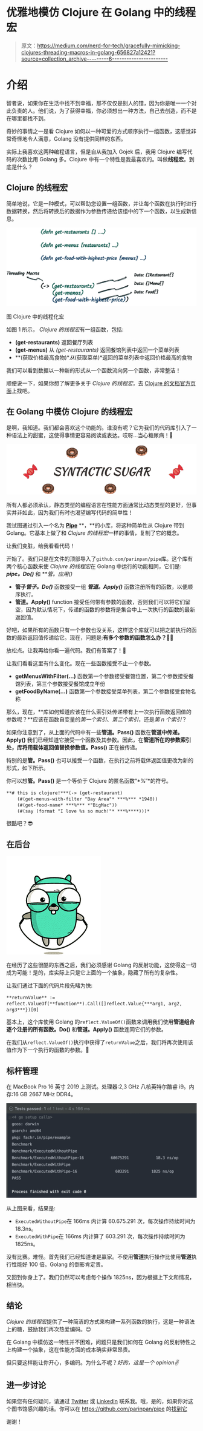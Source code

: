 # 优雅地模仿 Clojure 在 Golang 中的线程宏

> 原文：<https://medium.com/nerd-for-tech/gracefully-mimicking-clojures-threading-macros-in-golang-656827a12421?source=collection_archive---------6----------------------->

# 介绍

智者说，如果你在生活中找不到幸福，那不仅仅是别人的错，因为你是唯一一个对此负责的人。他们说，为了获得幸福，你必须想出一种方法，自己去创造，而不是在哪里都找不到。

奇妙的事情之一是看 Clojure 如何以一种可爱的方式顺序执行一组函数，这感觉非常奇怪地令人满意，Golang 没有提供同样的东西。

实际上我喜欢这两种编程语言，但是自从我加入 Gojek 后，我用 Clojure 编写代码的次数比用 Golang 多。Clojure 中有一个特性是我最喜欢的。叫做**线程宏**。到底是什么？

## Clojure 的线程宏

简单地说，它是一种模式，可以帮助您设置一组函数，并让每个函数在执行时进行数据转换，然后将转换后的数据作为参数传递给该组中的下一个函数，以生成新信息。

![](img/308a4f5c190960977166742f6083ed8b.png)

图 Clojure 中的线程化宏

如图 1 所示， *Clojure 的线程宏*有一组函数，包括:

*   **(get-restaurants)** 返回餐厅列表
*   **(get-menus)** 从 *(get-restaurants)* 返回餐馆列表中返回一个菜单列表
*   **(获取价格最高食物)**从*(获取菜单)*返回的菜单列表中返回价格最高的食物

我们可以看到数据以一种新的形式从一个函数流向另一个函数，非常整洁！

顺便说一下，如果你想了解更多关于 *Clojure 的线程宏*，去 [Clojure 的文档官方页面](https://clojure.org/guides/threading_macros)上找吧。

## 在 Golang 中模仿 Clojure 的线程宏

是啊，我知道。我们都会喜欢这个功能的。谁没有呢？它为我们的代码库引入了一种语法上的甜蜜，这使得事情更容易阅读或表达。哎呀…当心糖尿病！🤗

![](img/3dbfdc3db808f862e8852ba0c7dbe180.png)

所有人都必须承认，静态类型的编程语言在性能方面通常比动态类型的更好，但事实并非如此，因为我们有时也渴望编写代码的简单性！

我试图通过引入一个名为 [**Pipe**](https://github.com/parinpan/pipe) **，**的小库，将这种简单性从 Clojure 带到 Golang。它基本上做了和 *Clojure 的线程宏*一样的事情，复制了它的概念。

让我们变脏，给我看看代码！

开始了。我们只是在文件的顶部导入了`github.com/parinpan/pipe`库。这个库有两个核心函数来使 *Clojure 的线程宏*在 Golang 中运行的功能相同，它们是: ***pipe。Do()*** 和 ***管。*应用()**

*   **管子*管子。Do()*** 函数接受一组 ***管道。Apply()*** 函数注册所有的函数，以便顺序执行。
*   **管道。Apply()** function 接受任何带有参数的函数，否则我们可以将它们留空，因为默认情况下，传递的函数的参数将是集合中上一次执行的函数的最新返回值。

好吧，如果所有的函数只有一个参数也没关系，这样这个库就可以把之前执行的函数的最新返回值传递给它。现在，问题是:**有多个参数的函数怎么办？👀🧐**

放松点。让我再给你看一遍代码。我们有答案了！🙈

让我们看看这里有什么变化。现在一些函数接受不止一个参数。

*   **getMenusWithFilter(…)** 函数第一个参数接受餐馆位置，第二个参数接受餐馆列表，第三个参数接受餐馆成立年份
*   **getFoodByName(…)** 函数第一个参数接受菜单列表，第二个参数接受食物名称

那么，现在，**库如何知道应该在什么索引处传递带有上一次执行函数返回值的参数呢？**应该在函数自变量的*第一个索引*、*第二个索引*，还是*第 n 个索引*？

如果你注意到了，从上面的代码中有一些**管道。Pass()** 函数在**管道中传递。Apply()** 我们已经知道它接受一个函数及其参数。因此，在**管道所在的参数索引处，库将用载体返回值替换参数值。Pass()** 正在被传递。

特别的是**管。Pass()** 也可以接受一个函数，在执行之前将载体返回值更改为新的形式，如下所示。

你可以想**管。Pass()** 是一个等价于 Clojure 的匿名函数“*%”*的符号。

```
**# this is clojure!***(-> (get-restaurant)
    (#(get-menus-with-filter "Bay Area"* ***%*** *1940))
    (#(get-food-name* ***%*** *"BigMac"))
    (#(say (format "I love %s so much!"* ***%****)))*
```

很酷吧？😎

## 在后台

![](img/9910f17cfcf8fd2ceb575da612900b6b.png)

在经历了这些很酷的东西之后，我们必须感谢 Golang 的反射功能，这使得这一切成为可能！是的，库实际上只是它上面的一个抽象，隐藏了所有的复杂性。

让我们通过下面的代码片段先睹为快:

```
**returnValue** := reflect.ValueOf(**function**).Call([]reflect.Value{***arg1, arg2, arg3***})[0]
```

基本上，这个库使用 Golang 的`reflect.ValueOf()`函数来调用我们使用**管道组合逐个注册的所有函数。Do()** 和**管道。Apply()** 函数连同它们的参数。

在我们从`reflect.ValueOf()`执行中获得了`returnValue`之后，我们将再次使用该值作为下一个执行的函数的参数。👻

## 标杆管理

在 MacBook Pro 16 英寸 2019 上测试。处理器:2,3 GHz 八核英特尔酷睿 i9。内存:16 GB 2667 MHz DDR4。

![](img/ca56d16217773aad8150fd50c08e607d.png)

从上图来看，结果是:

*   `ExecutedWithoutPipe`在 166ms 内计算 60.675.291 次，每次操作持续时间为 18.3ns。
*   `ExecutedWithPipe`在 166ms 内计算了 603.291 次，每次操作持续时间为 1825ns。

没有比赛。难怪。首先我们已经知道谁是赢家。不使用**管道**执行操作比使用**管道**执行性能好 100 倍。Golang 的倒影肯定贵。

又回到你身上了。我们仍然可以考虑每个操作 1825ns，因为根据上下文和情况，相当快。

## 结论

*Clojure 的线程宏*提供了一种简洁的方式来构建一系列函数的执行，这是一种语法上的糖，鼓励我们再次热爱编码。😍

在 Golang 中模仿这一特性并不困难，问题只是我们如何在 Golang 的反射特性之上构建一个抽象，这在性能方面的成本确实非常昂贵。

但只要这样能让你开心，多编码。为什么不呢？*好的，这是一个 opinion✌️*

## 进一步讨论

如果您有任何疑问，请通过 [Twitter](https://twitter.com/fachrinFAN) 或 [LinkedIn](https://www.linkedin.com/in/fachrinfan/) 联系我。哦，是的，如果你对这个图书馆感兴趣的话。你可以在 https://github.com/parinpan/pipe 的[找到它](https://github.com/parinpan/pipe)

谢谢！